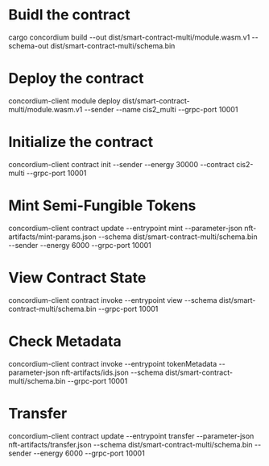 # Buidl the contract

cargo concordium build --out dist/smart-contract-multi/module.wasm.v1 --schema-out dist/smart-contract-multi/schema.bin

# Deploy the contract

concordium-client module deploy dist/smart-contract-multi/module.wasm.v1 --sender <YOUR-ACCOUNT> --name cis2_multi --grpc-port 10001

# Initialize the contract

concordium-client contract init <MODULE-HASH> --sender <YOUR-ACCOUNT> --energy 30000 --contract cis2-multi --grpc-port 10001

# Mint Semi-Fungible Tokens

concordium-client contract update <YOUR-CONTRACT-INSTANCE> --entrypoint mint --parameter-json nft-artifacts/mint-params.json --schema dist/smart-contract-multi/schema.bin --sender <YOUR-ACCOUNT> --energy 6000 --grpc-port 10001

# View Contract State

concordium-client contract invoke <YOUR-CONTRACT-INSTANCE> --entrypoint view --schema dist/smart-contract-multi/schema.bin --grpc-port 10001

# Check Metadata

concordium-client contract invoke <YOUR-INDEX> --entrypoint tokenMetadata --parameter-json nft-artifacts/ids.json --schema dist/smart-contract-multi/schema.bin --grpc-port 10001

# Transfer

concordium-client contract update <YOUR-INDEX> --entrypoint transfer --parameter-json nft-artifacts/transfer.json --schema dist/smart-contract-multi/schema.bin --sender <YOUR-ACCOUNT> --energy 6000 --grpc-port 10001
